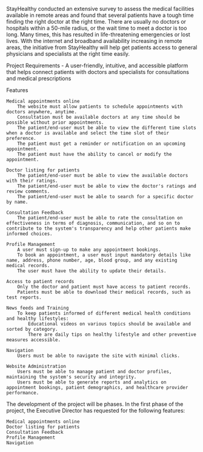 StayHealthy conducted an extensive survey to assess the medical facilities available in remote areas and found that several patients have a tough time finding the right doctor at the right time. There are usually no doctors or hospitals within a 50-mile radius, or the wait time to meet a doctor is too long. Many times, this has resulted in life-threatening emergencies or lost lives.
With the internet and broadband availability increasing in remote areas, the initiative from StayHealthy will help get patients access to general physicians and specialists at the right time easily.

Project Requirements - A user-friendly, intuitive, and accessible platform that helps connect patients with doctors and specialists for consultations and medical prescriptions

Features

    Medical appointments online
        The website must allow patients to schedule appointments with doctors anywhere, anytime.
        Consultation must be available doctors at any time should be possible without prior appointments.
        The patient/end-user must be able to view the different time slots when a doctor is available and select the time slot of their preference.
        The patient must get a reminder or notification on an upcoming appointment.
        The patient must have the ability to cancel or modify the appointment.

    Doctor listing for patients
        The patient/end-user must be able to view the available doctors with their ratings.
        The patient/end-user must be able to view the doctor's ratings and review comments.
        The patient/end-user must be able to search for a specific doctor by name.

    Consultation Feedback
        The patient/end-user must be able to rate the consultation on effectiveness in terms of diagnosis, communication, and so on to contribute to the system's transparency and help other patients make informed choices.

    Profile Management
        A user must sign-up to make any appointment bookings.
        To book an appointment, a user must input mandatory details like name, address, phone number, age, blood group, and any existing medical records.
        The user must have the ability to update their details.

    Access to patient records
        Only the doctor and patient must have access to patient records.
        Patients must be able to download their medical records, such as test reports.

    News feeds and Training
        To keep patients informed of different medical health conditions and healthy lifestyles:
            Educational videos on various topics should be available and sorted by category.
            There are daily tips on healthy lifestyle and other preventive measures accessible.

    Navigation
        Users must be able to navigate the site with minimal clicks.

    Website Administration
        Users must be able to manage patient and doctor profiles, maintaining the system's security and integrity.
        Users must be able to generate reports and analytics on appointment bookings, patient demographics, and healthcare provider performance.

The development of the project will be phases. In the first phase of the project, the Executive Director has requested for the following features:

    Medical appointments online
    Doctor listing for patients
    Consultation Feedback
    Profile Management
    Navigation